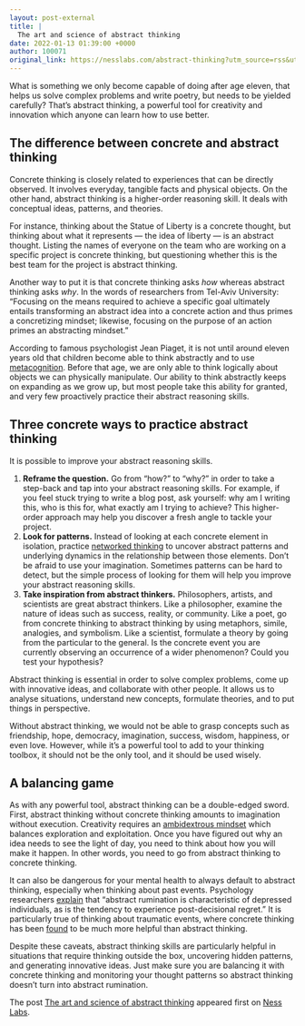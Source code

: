 ```yaml
---
layout: post-external
title: |
  The art and science of abstract thinking
date: 2022-01-13 01:39:00 +0000
author: 100071
original_link: https://nesslabs.com/abstract-thinking?utm_source=rss&utm_medium=rss&utm_campaign=abstract-thinking
---
```


What is something we only become capable of doing after age eleven, that helps us solve complex problems and write poetry, but needs to be yielded carefully? That’s abstract thinking, a powerful tool for creativity and innovation which anyone can learn how to use better.

## The difference between concrete and abstract thinking

Concrete thinking is closely related to experiences that can be directly observed. It involves everyday, tangible facts and physical objects. On the other hand, abstract thinking is a higher-order reasoning skill. It deals with conceptual ideas, patterns, and theories.

For instance, thinking about the Statue of Liberty is a concrete thought, but thinking about what it represents — the idea of liberty — is an abstract thought. Listing the names of everyone on the team who are working on a specific project is concrete thinking, but questioning whether this is the best team for the project is abstract thinking.

Another way to put it is that concrete thinking asks _how_ whereas abstract thinking asks _why_. In the words of researchers from Tel-Aviv University: “Focusing on the means required to achieve a specific goal ultimately entails transforming an abstract idea into a concrete action and thus primes a concretizing mindset; likewise, focusing on the purpose of an action primes an abstracting mindset.” 

According to famous psychologist Jean Piaget, it is not until around eleven years old that children become able to think abstractly and to use [metacognition](https://nesslabs.com/metacognition). Before that age, we are only able to think logically about objects we can physically manipulate. Our ability to think abstractly keeps on expanding as we grow up, but most people take this ability for granted, and very few proactively practice their abstract reasoning skills.

## Three concrete ways to practice abstract thinking

It is possible to improve your abstract reasoning skills.

1. **Reframe the question.** Go from “how?” to “why?” in order to take a step-back and tap into your abstract reasoning skills. For example, if you feel stuck trying to write a blog post, ask yourself: why am I writing this, who is this for, what exactly am I trying to achieve? This higher-order approach may help you discover a fresh angle to tackle your project.
2. **Look for patterns.** Instead of looking at each concrete element in isolation, practice [networked thinking](https://nesslabs.com/networked-thinking) to uncover abstract patterns and underlying dynamics in the relationship between those elements. Don’t be afraid to use your imagination. Sometimes patterns can be hard to detect, but the simple process of looking for them will help you improve your abstract reasoning skills.
3. **Take inspiration from abstract thinkers.** Philosophers, artists, and scientists are great abstract thinkers. Like a philosopher, examine the nature of ideas such as success, reality, or community. Like a poet, go from concrete thinking to abstract thinking by using metaphors, simile, analogies, and symbolism. Like a scientist, formulate a theory by going from the particular to the general. Is the concrete event you are currently observing an occurrence of a wider phenomenon? Could you test your hypothesis?

Abstract thinking is essential in order to solve complex problems, come up with innovative ideas, and collaborate with other people. It allows us to analyse situations, understand new concepts, formulate theories, and to put things in perspective.

Without abstract thinking, we would not be able to grasp concepts such as friendship, hope, democracy, imagination, success, wisdom, happiness, or even love. However, while it’s a powerful tool to add to your thinking toolbox, it should not be the only tool, and it should be used wisely.

## A balancing game

As with any powerful tool, abstract thinking can be a double-edged sword. First, abstract thinking without concrete thinking amounts to imagination without execution. Creativity requires an [ambidextrous mindset](https://nesslabs.com/exploration-exploitation-ambidextrous-mindset-success-trap) which balances exploration and exploitation. Once you have figured out why an idea needs to see the light of day, you need to think about how you will make it happen. In other words, you need to go from abstract thinking to concrete thinking.

It can also be dangerous for your mental health to always default to abstract thinking, especially when thinking about past events. Psychology researchers [explain](https://www.sciencedirect.com/science/article/pii/S0005796718300949#!) that “abstract rumination is characteristic of depressed individuals, as is the tendency to experience post-decisional regret.” It is particularly true of thinking about traumatic events, where concrete thinking has been [found](https://www.ncbi.nlm.nih.gov/pmc/articles/PMC4871812/) to be much more helpful than abstract thinking.

Despite these caveats, abstract thinking skills are particularly helpful in situations that require thinking outside the box, uncovering hidden patterns, and generating innovative ideas. Just make sure you are balancing it with concrete thinking and monitoring your thought patterns so abstract thinking doesn’t turn into abstract rumination.

The post [The art and science of abstract thinking](https://nesslabs.com/abstract-thinking) appeared first on [Ness Labs](https://nesslabs.com).

